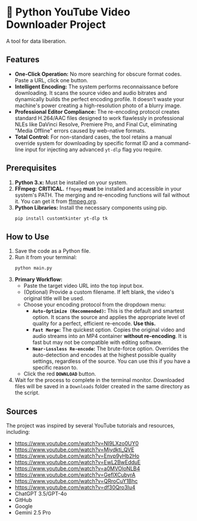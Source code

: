 # 🎥 Python YouTube Video Downloader Project

A tool for data liberation.

## Features

*   **One-Click Operation:** No more searching for obscure format codes. Paste a URL, click one button.
*   **Intelligent Encoding:** The system performs reconnaissance before downloading. It scans the source video and audio bitrates and dynamically builds the perfect encoding profile. It doesn't waste your machine's power creating a high-resolution photo of a blurry image.
*   **Professional Editor Compliance:** The re-encoding protocol creates standard H.264/AAC files designed to work flawlessly in professional NLEs like DaVinci Resolve, Premiere Pro, and Final Cut, eliminating "Media Offline" errors caused by web-native formats.
*   **Total Control:** For non-standard cases, the tool retains a manual override system for downloading by specific format ID and a command-line input for injecting any advanced `yt-dlp` flag you require.

## Prerequisites

1.  **Python 3.x:** Must be installed on your system.
2.  **FFmpeg:** **CRITICAL.** `ffmpeg` **must** be installed and accessible in your system's PATH. The merging and re-encoding functions will fail without it. You can get it from [ffmpeg.org](https://ffmpeg.org/download.html).
3.  **Python Libraries:** Install the necessary components using pip.
    ```bash
    pip install customtkinter yt-dlp tk
    ```

## How to Use

1.  Save the code as a Python file.
2.  Run it from your terminal:
    ```bash
    python main.py
    ```
3.  **Primary Workflow:**
    *   Paste the target video URL into the top input box.
    *   (Optional) Provide a custom filename. If left blank, the video's original title will be used.
    *   Choose your encoding protocol from the dropdown menu:
        *   **`Auto-Optimize (Recommended)`:** This is the default and smartest option. It scans the source and applies the appropriate level of quality for a perfect, efficient re-encode. **Use this.**
        *   **`Fast Merge`:** The quickest option. Copies the original video and audio streams into an MP4 container **without re-encoding**. It is fast but may not be compatible with editing software.
        *   **`Near-Lossless Re-encode`:** The brute-force option. Overrides the auto-detection and encodes at the highest possible quality settings, regardless of the source. You can use this if you have a specific reason to.
    *   Click the red **`DOWNLOAD`** button.
4.  Wait for the process to complete in the terminal monitor. Downloaded files will be saved in a `Downloads` folder created in the same directory as the script.

## Sources

The project was inspired by several YouTube tutorials and resources, including:

* https://www.youtube.com/watch?v=NI9LXzo0UY0
* https://www.youtube.com/watch?v=Miydkti_QVE
* https://www.youtube.com/watch?v=Envp9yHb2Ho
* https://www.youtube.com/watch?v=EwL2BwEdduE
* https://www.youtube.com/watch?v=a0MVOloNLB4
* https://www.youtube.com/watch?v=GeflXCubyrA
* https://www.youtube.com/watch?v=QRroCuY1Bhc
* https://www.youtube.com/watch?v=df30Qro3Iu4
* ChatGPT 3.5/GPT-4o
* GitHub
* Google
* Gemini 2.5 Pro
